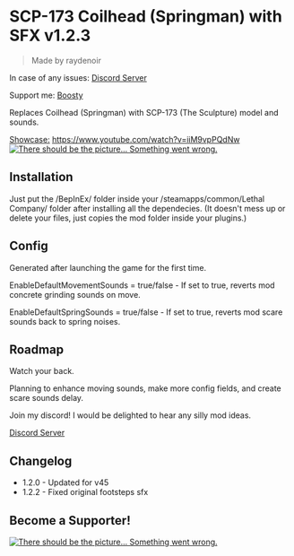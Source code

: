 
# SCP-173 Coilhead (Springman) with SFX v1.2.3

> Made by raydenoir

In case of any issues:
[Discord Server](https://discord.gg/kVx8qMyFYD)

Support me:
[Boosty](https://boosty.to/raydenoir)

Replaces Coilhead (Springman) with SCP-173 (The Sculpture) model and sounds.

[Showcase:](https://www.youtube.com/watch?v=iiM9vpPQdNw) https://www.youtube.com/watch?v=iiM9vpPQdNw
[![There should be the picture... Something went wrong.](https://imgur.com/Smb0Qyp.png)](https://www.youtube.com/watch?v=iiM9vpPQdNw)

## Installation

Just put the /BepInEx/ folder inside your /steamapps/common/Lethal Company/ folder after installing all the dependecies. (It doesn't mess up or delete your files, just copies the mod folder inside your plugins.)

## Config

Generated after launching the game for the first time.

EnableDefaultMovementSounds = true/false - If set to true, reverts mod concrete grinding sounds on move.

EnableDefaultSpringSounds = true/false - If set to true, reverts mod scare sounds back to spring noises.

## Roadmap

Watch your back.

Planning to enhance moving sounds, make more config fields, and create scare sounds delay.

Join my discord! I would be delighted to hear any silly mod ideas.

[Discord Server](https://discord.gg/kVx8qMyFYD)

## Changelog

- 1.2.0 - Updated for v45
- 1.2.2 - Fixed original footsteps sfx

## Become a Supporter!

[![There should be the picture... Something went wrong.](https://imgur.com/hiFihgr.png)](https://boosty.to/raydenoir/purchase/2340949)